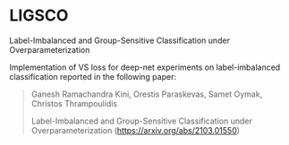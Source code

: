 # LIGSCO
 Label-Imbalanced and Group-Sensitive Classification under Overparameterization

Implementation of VS loss for deep-net experiments on label-imbalanced classification reported in the following paper:

> Ganesh Ramachandra Kini, Orestis Paraskevas, Samet Oymak, Christos Thrampoulidis
>
> Label-Imbalanced and Group-Sensitive Classification under Overparameterization (https://arxiv.org/abs/2103.01550)
